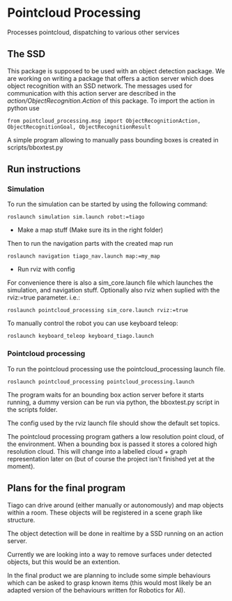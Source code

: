 # Pointcloud Processing
Processes pointcloud, dispatching to various other services

## The SSD
This package is supposed to be used with an object detection package. We are working on writing a package that offers a action server which does object recognition with an SSD network. The messages used for communication with this action server are described in the _action/ObjectRecognition.Action_ of this package. To import the action in python use 

```
from pointcloud_processing.msg import ObjectRecognitionAction, ObjectRecognitionGoal, ObjectRecognitionResult
```

A simple program allowing to manually pass bounding boxes is created in scripts/bboxtest.py

## Run instructions
### Simulation
To run the simulation can be started by using the following command:
```
roslaunch simulation sim.launch robot:=tiago
```

* Make a map stuff (Make sure its in the right folder)

Then to run the navigation parts with the created map run
```
roslaunch navigation tiago_nav.launch map:=my_map
```

* Run rviz with config

For convenience there is also a sim_core.launch file which launches the simulation, and navigation stuff. Optionally also rviz when suplied with the rviz:=true parameter. i.e.:
```
roslaunch pointcloud_processing sim_core.launch rviz:=true
```

To manually control the robot you can use keyboard teleop:
```
roslaunch keyboard_teleop keyboard_tiago.launch
```

### Pointcloud processing
To run the pointcloud processing use the pointcloud_processing launch file.

```
roslaunch pointcloud_processing pointcloud_processing.launch
```
The program waits for an bounding box action server before it starts running, a dummy version can be run via python, the bboxtest.py script in the scripts folder.

The config used by the rviz launch file should show the default set topics.

The pointcloud processing program gathers a low resolution point cloud, of the environment. When a bounding box is passed it stores a colored high resolution cloud. This will change into a labelled cloud + graph representation later on (but of course the project isn't finished yet at the moment).

## Plans for the final program
Tiago can drive around (either manually or autonomously) and map objects within a room. These objects will be registered in a scene graph like structure. 

The object detection will be done in realtime by a SSD running on an action server.

Currently we are looking into a way to remove surfaces under detected objects, but this would be an extention.

In the final product we are planning to include some simple behaviours which can be asked to grasp known items (this would most likely be an adapted version of the behaviours written for Robotics for AI).
